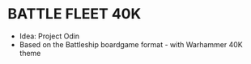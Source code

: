 # BATTLE FLEET 40K

- Idea: Project Odin
- Based on the Battleship boardgame format - with Warhammer 40K theme
